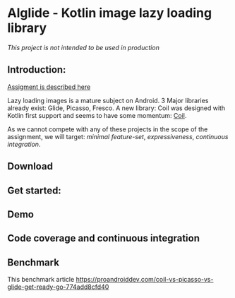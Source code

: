# Alglide - Kotlin image lazy loading library

*This project is not intended to be used in production*

## Introduction:

[Assigment is described here](https://gist.github.com/spinach/3934578e3e607050aacb66a62aadc866)

Lazy loading images is a mature subject on Android. 3 Major libraries already exist: Glide, Picasso, Fresco.
A new library: Coil was designed with Kotlin first support and seems to have some momentum: [Coil](https://github.com/coil-kt/coil).

As we cannot compete with any of these projects in the scope of the assignment, we will target: *minimal feature-set*, *expressiveness*, *continuous integration*.

## Download

## Get started:

## Demo

## Code coverage and continuous integration

## Benchmark

This benchmark article https://proandroiddev.com/coil-vs-picasso-vs-glide-get-ready-go-774add8cfd40
